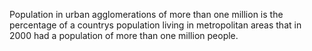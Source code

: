 Population in urban agglomerations of more than one million is the percentage of a countrys population living in metropolitan areas that in 2000 had a population of more than one million people.